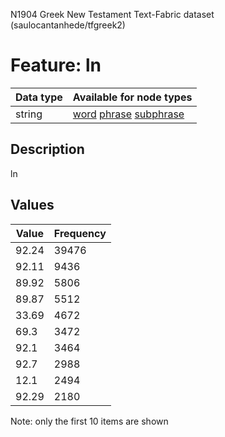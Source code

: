 <p>N1904 Greek New Testament Text-Fabric dataset (saulocantanhede/tfgreek2)</p>

<h1>Feature: ln</h1>

<table>
<thead>
<tr>
  <th>Data type</th>
  <th>Available for node types</th>
</tr>
</thead>
<tbody>
<tr>
  <td>string</td>
  <td><A HREF="featurebynodetype.md#word">word</A> <A HREF="featurebynodetype.md#phrase">phrase</A> <A HREF="featurebynodetype.md#subphrase">subphrase</A></td>
</tr>
</tbody>
</table>

<h2>Description</h2>

<p>ln</p>

<h2>Values</h2>

<table>
<thead>
<tr>
  <th>Value</th>
  <th>Frequency</th>
</tr>
</thead>
<tbody>
<tr>
  <td>92.24</td>
  <td>39476</td>
</tr>
<tr>
  <td>92.11</td>
  <td>9436</td>
</tr>
<tr>
  <td>89.92</td>
  <td>5806</td>
</tr>
<tr>
  <td>89.87</td>
  <td>5512</td>
</tr>
<tr>
  <td>33.69</td>
  <td>4672</td>
</tr>
<tr>
  <td>69.3</td>
  <td>3472</td>
</tr>
<tr>
  <td>92.1</td>
  <td>3464</td>
</tr>
<tr>
  <td>92.7</td>
  <td>2988</td>
</tr>
<tr>
  <td>12.1</td>
  <td>2494</td>
</tr>
<tr>
  <td>92.29</td>
  <td>2180</td>
</tr>
</tbody>
</table>

<p>Note: only the first 10 items are shown</p>
